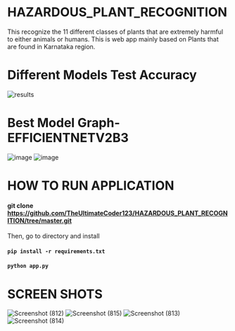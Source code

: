 # HAZARDOUS_PLANT_RECOGNITION
This recognize the 11 different classes of plants that are extremely harmful to either animals or humans. 
This is web app mainly based on Plants that are found in Karnataka region. 
# Different Models Test Accuracy
![results](https://user-images.githubusercontent.com/73277254/234774928-89049c37-1ecc-4a4d-8102-15c102ff4c55.png)

# Best Model Graph-EFFICIENTNETV2B3 
![image](https://user-images.githubusercontent.com/73277254/234774641-efe6449e-536b-4e1b-b998-07519aa48f6c.png)
![image](https://user-images.githubusercontent.com/73277254/234774658-3d3857bc-ac21-417c-a764-cffc7a3a30bd.png)

# HOW TO RUN APPLICATION
#### git clone https://github.com/TheUltimateCoder123/HAZARDOUS_PLANT_RECOGNITION/tree/master.git
Then, go to directory and install
#### `pip install -r requirements.txt`
#### `python app.py`

# SCREEN SHOTS
![Screenshot (812)](https://user-images.githubusercontent.com/73277254/234773827-b72ab8dc-3972-406d-a88e-53f0cc6a2a2e.png)
![Screenshot (815)](https://user-images.githubusercontent.com/73277254/234773847-6dcba0fb-26b7-4857-972f-918d2c39ab1e.png)
![Screenshot (813)](https://user-images.githubusercontent.com/73277254/234773854-9dd09ed3-ee56-46ce-a882-7d85837a28ac.png)
![Screenshot (814)](https://user-images.githubusercontent.com/73277254/234773841-6eb062c7-73b8-40ed-80bc-85460c3e89e0.png)



